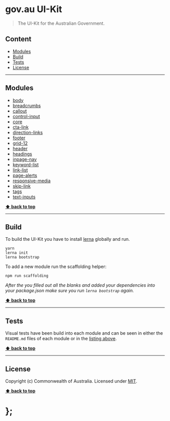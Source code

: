 gov.au UI-Kit
=============

> The UI-Kit for the Australian Government.


## Content

* [Modules](#modules)
* [Build](#build)
* [Tests](#tests)
* [License](#license)


----------------------------------------------------------------------------------------------------------------------------------------------------------------


## Modules

- [body](http://uikit.apps.staging.digital.gov.au/packages/body/tests/site/)
- [breadcrumbs](http://uikit.apps.staging.digital.gov.au/packages/breadcrumbs/tests/site/)
- [callout](http://uikit.apps.staging.digital.gov.au/packages/callout/tests/site/)
- [control-input](http://uikit.apps.staging.digital.gov.au/packages/control-input/tests/site/)
- [core](http://uikit.apps.staging.digital.gov.au/packages/core/tests/site/)
- [cta-link](http://uikit.apps.staging.digital.gov.au/packages/cta-link/tests/site/)
- [direction-links](http://uikit.apps.staging.digital.gov.au/packages/direction-links/tests/site/)
- [footer](http://uikit.apps.staging.digital.gov.au/packages/footer/tests/site/)
- [grid-12](http://uikit.apps.staging.digital.gov.au/packages/grid-12/tests/site/)
- [header](http://uikit.apps.staging.digital.gov.au/packages/header/tests/site/)
- [headings](http://uikit.apps.staging.digital.gov.au/packages/headings/tests/site/)
- [inpage-nav](http://uikit.apps.staging.digital.gov.au/packages/inpage-nav/tests/site/)
- [keyword-list](http://uikit.apps.staging.digital.gov.au/packages/keyword-list/tests/site/)
- [link-list](http://uikit.apps.staging.digital.gov.au/packages/link-list/tests/site/)
- [page-alerts](http://uikit.apps.staging.digital.gov.au/packages/page-alerts/tests/site/)
- [responsive-media](http://uikit.apps.staging.digital.gov.au/packages/responsive-media/tests/site/)
- [skip-link](http://uikit.apps.staging.digital.gov.au/packages/skip-link/tests/site/)
- [tags](http://uikit.apps.staging.digital.gov.au/packages/tags/tests/site/)
- [text-inputs](http://uikit.apps.staging.digital.gov.au/packages/text-inputs/tests/site/)


**[⬆ back to top](#content)**


----------------------------------------------------------------------------------------------------------------------------------------------------------------


## Build

To build the UI-Kit you have to install [lerna](https://github.com/lerna/lerna) globally and run.

```shell
yarn
lerna init
lerna bootstrap
```

To add a new module run the scaffolding helper:

```shell
npm run scaffolding
```

_After the you filled out all the blanks and added your dependencies into your package.json make sure you run `lerna bootstrap` again._


**[⬆ back to top](#content)**


----------------------------------------------------------------------------------------------------------------------------------------------------------------


## Tests

Visual tests have been build into each module and can be seen in either the `README.md` files of each module or in the [listing above](#modules).


**[⬆ back to top](#content)**


----------------------------------------------------------------------------------------------------------------------------------------------------------------


## License

Copyright (c) Commonwealth of Australia.
Licensed under [MIT](https://raw.githubusercontent.com/govau/uikit/master/LICENSE).


**[⬆ back to top](#content)**

# };
